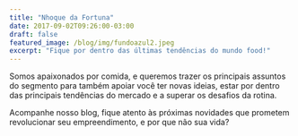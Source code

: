 ```yaml
---
title: "Nhoque da Fortuna"
date: 2017-09-02T09:26:00-03:00
draft: false
featured_image: /blog/img/fundoazul2.jpeg
excerpt: "Fique por dentro das últimas tendências do mundo food!"
---
```


Somos apaixonados por comida, e queremos trazer os principais assuntos do segmento para também apoiar você ter novas ideias, estar por dentro das principais tendências do mercado e a superar os desafios da rotina.

Acompanhe nosso blog, fique atento às próximas novidades que prometem revolucionar seu empreendimento, e por que não sua vida?